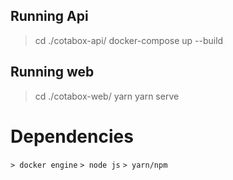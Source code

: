 ## Running Api

> cd ./cotabox-api/
> docker-compose up --build

## Running web

> cd ./cotabox-web/
> yarn
> yarn serve

# Dependencies

` > docker engine `
` > node js `
` > yarn/npm `